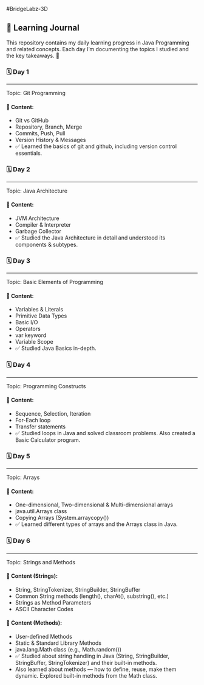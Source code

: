 #BridgeLabz-3D

## 📘 Learning Journal
This repository contains my daily learning progress in Java Programming and related concepts.
Each day I’m documenting the topics I studied and the key takeaways. 🚀

### 🗓 Day 1
---
Topic: Git Programming

#### 📖 Content:
* Git vs GitHub
* Repository, Branch, Merge
* Commits, Push, Pull
* Version History & Messages
* ✅ Learned the basics of git and github, including version control essentials.


### 🗓 Day 2
---
Topic: Java Architecture

#### 📖 Content:
* JVM Architecture
* Compiler & Interpreter
* Garbage Collector
* ✅ Studied the Java Architecture in detail and understood its components & subtypes.
 

### 🗓 Day 3
---
Topic: Basic Elements of Programming

#### 📖 Content:
* Variables & Literals
* Primitive Data Types
* Basic I/O
* Operators
* var keyword
* Variable Scope
* ✅ Studied Java Basics in-depth.


### 🗓 Day 4
---
Topic: Programming Constructs

#### 📖 Content:
* Sequence, Selection, Iteration
* For-Each loop
* Transfer statements
* ✅ Studied loops in Java and solved classroom problems.
Also created a Basic Calculator program.


### 🗓 Day 5
---
Topic: Arrays

#### 📖 Content:
* One-dimensional, Two-dimensional & Multi-dimensional arrays
* java.util.Arrays class
* Copying Arrays (System.arraycopy())
* ✅ Learned different types of arrays and the Arrays class in Java.


### 🗓 Day 6
---
Topic: Strings and Methods

#### 📖 Content (Strings):
* String, StringTokenizer, StringBuilder, StringBuffer
* Common String methods (length(), charAt(), substring(), etc.)
* Strings as Method Parameters
* ASCII Character Codes
#### 📖 Content (Methods):
* User-defined Methods
* Static & Standard Library Methods
* java.lang.Math class (e.g., Math.random())
* ✅ Studied about string handling in Java (String, StringBuilder, StringBuffer, StringTokenizer) and their built-in methods.
* Also learned about methods — how to define, reuse, make them dynamic. Explored built-in methods from the Math class.
